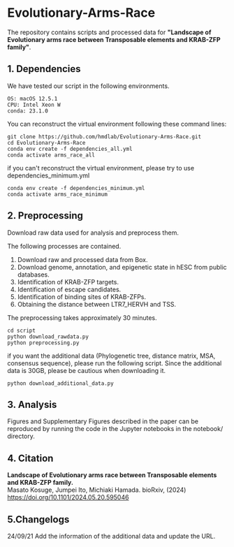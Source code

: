 # Evolutionary-Arms-Race
The repository contains scripts and processed data for **"Landscape of Evolutionary arms race between Transposable elements and KRAB-ZFP family"**.

## 1. Dependencies
We have tested our script in the following environments.
```
OS: macOS 12.5.1
CPU: Intel Xeon W
conda: 23.1.0
```
You can reconstruct the virtual environment following these command lines:
```
git clone https://github.com/hmdlab/Evolutionary-Arms-Race.git
cd Evolutionary-Arms-Race
conda env create -f dependencies_all.yml
conda activate arms_race_all
```

if you can't reconstruct the virtual environment, please try to use dependencies_minimum.yml
```
conda env create -f dependencies_minimum.yml
conda activate arms_race_minimum
```

## 2. Preprocessing
Download raw data used for analysis and preprocess them.

The following processes are contained. 

1. Download raw and processed data from Box.
2. Download genome, annotation, and epigenetic state in hESC from public databases.
3. Identification of KRAB-ZFP targets.
4. Identification of escape candidates.
5. Identification of binding sites of KRAB-ZFPs.
6. Obtaining the distance between LTR7_HERVH and TSS.

The preprocessing takes approximately 30 minutes.

```
cd script
python download_rawdata.py
python preprocessing.py
```

if you want the additional data (Phylogenetic tree, distance matrix, MSA, consensus sequence), please run the following script.
Since the additional data is 30GB, please be cautious when downloading it.

```
python download_additional_data.py
```

## 3. Analysis
Figures and Supplementary Figures described in the paper can be reproduced by running the code in the Jupyter notebooks in the notebook/ directory.  

## 4. Citation
**Landscape of Evolutionary arms race between Transposable elements and KRAB-ZFP family.**  
Masato Kosuge, Jumpei Ito, Michiaki Hamada. bioRxiv, (2024)
https://doi.org/10.1101/2024.05.20.595046

## 5.Changelogs
24/09/21 Add the information of the additional data and update the URL.
